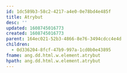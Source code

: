 ```yaml
---
id: 1dc589b3-58c2-4217-a4e0-0e78bd4e485f
title: Atrybut
desc: ''
updated: 1608745016773
created: 1608745016773
parent: 164ec021-52b3-4866-8e76-3494cdcc4e4d
children:
  - 0d336204-8fcf-47b9-997a-1cd0b0e43895
fname: ang.dd.html.w.element.atrybut
hpath: ang.dd.html.w.element.atrybut
---
```



